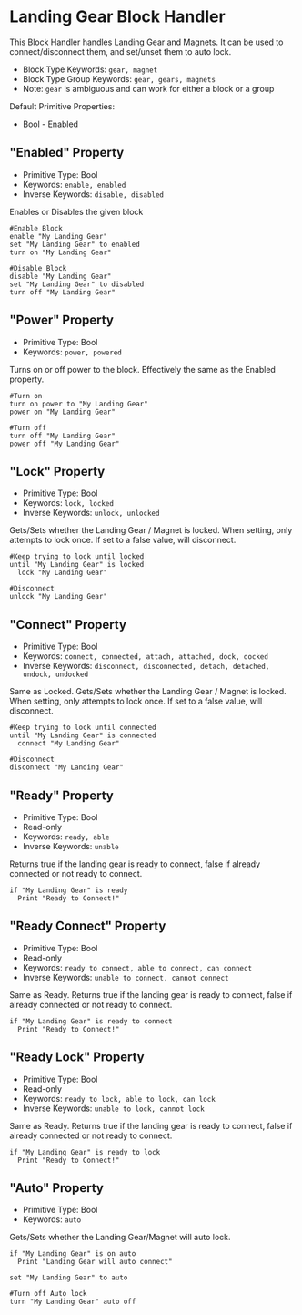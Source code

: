 ﻿# Landing Gear Block Handler
This Block Handler handles Landing Gear and Magnets.  It can be used to connect/disconnect them, and set/unset them to auto lock.

* Block Type Keywords: ```gear, magnet```
* Block Type Group Keywords: ```gear, gears, magnets```
* Note: ```gear``` is ambiguous and can work for either a block or a group

Default Primitive Properties:
* Bool - Enabled

## "Enabled" Property
* Primitive Type: Bool
* Keywords: ```enable, enabled```
* Inverse Keywords: ```disable, disabled```

Enables or Disables the given block

```
#Enable Block
enable "My Landing Gear"
set "My Landing Gear" to enabled
turn on "My Landing Gear"

#Disable Block
disable "My Landing Gear"
set "My Landing Gear" to disabled
turn off "My Landing Gear"
```

## "Power" Property
* Primitive Type: Bool
* Keywords: ```power, powered```

Turns on or off power to the block.  Effectively the same as the Enabled property.

```
#Turn on
turn on power to "My Landing Gear"
power on "My Landing Gear"

#Turn off
turn off "My Landing Gear"
power off "My Landing Gear"
```

## "Lock" Property
* Primitive Type: Bool
* Keywords: ```lock, locked```
* Inverse Keywords: ```unlock, unlocked```

Gets/Sets whether the Landing Gear / Magnet is locked. When setting, only attempts to lock once.  If set to a false value, will disconnect.

```
#Keep trying to lock until locked
until "My Landing Gear" is locked
  lock "My Landing Gear"

#Disconnect
unlock "My Landing Gear"
```

## "Connect" Property
* Primitive Type: Bool
* Keywords: ```connect, connected, attach, attached, dock, docked```
* Inverse Keywords: ```disconnect, disconnected, detach, detached, undock, undocked```

Same as Locked. Gets/Sets whether the Landing Gear / Magnet is locked. When setting, only attempts to lock once.  If set to a false value, will disconnect.

```
#Keep trying to lock until connected
until "My Landing Gear" is connected
  connect "My Landing Gear"

#Disconnect
disconnect "My Landing Gear"
```

## "Ready" Property
* Primitive Type: Bool
* Read-only
* Keywords: ```ready, able```
* Inverse Keywords: ```unable```

Returns true if the landing gear is ready to connect, false if already connected or not ready to connect.

```
if "My Landing Gear" is ready
  Print "Ready to Connect!"
```

## "Ready Connect" Property
* Primitive Type: Bool
* Read-only
* Keywords: ```ready to connect, able to connect, can connect```
* Inverse Keywords: ```unable to connect, cannot connect```

Same as Ready. Returns true if the landing gear is ready to connect, false if already connected or not ready to connect.

```
if "My Landing Gear" is ready to connect
  Print "Ready to Connect!"
```

## "Ready Lock" Property
* Primitive Type: Bool
* Read-only
* Keywords: ```ready to lock, able to lock, can lock```
* Inverse Keywords: ```unable to lock, cannot lock```

Same as Ready. Returns true if the landing gear is ready to connect, false if already connected or not ready to connect.

```
if "My Landing Gear" is ready to lock
  Print "Ready to Connect!"
```

## "Auto" Property
* Primitive Type: Bool
* Keywords: ```auto```

Gets/Sets whether the Landing Gear/Magnet will auto lock.

```
if "My Landing Gear" is on auto
  Print "Landing Gear will auto connect"

set "My Landing Gear" to auto

#Turn off Auto lock
turn "My Landing Gear" auto off
```